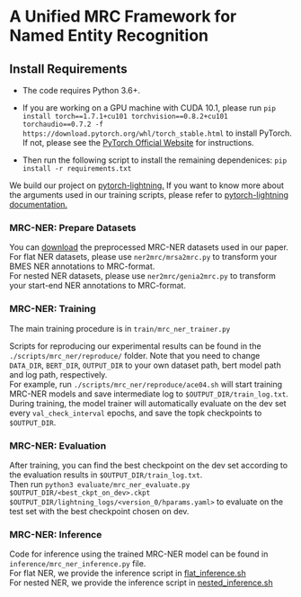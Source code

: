 # A Unified MRC Framework for Named Entity Recognition 

## Install Requirements

* The code requires Python 3.6+.

* If you are working on a GPU machine with CUDA 10.1, please run `pip install torch==1.7.1+cu101 torchvision==0.8.2+cu101 torchaudio==0.7.2 -f https://download.pytorch.org/whl/torch_stable.html` to install PyTorch. If not, please see the [PyTorch Official Website](https://pytorch.org/) for instructions.

* Then run the following script to install the remaining dependenices: `pip install -r requirements.txt`

We build our project on [pytorch-lightning.](https://github.com/PyTorchLightning/pytorch-lightning)
If you want to know more about the arguments used in our training scripts, please 
refer to [pytorch-lightning documentation.](https://pytorch-lightning.readthedocs.io/en/latest/)

### MRC-NER: Prepare Datasets

You can [download](./ner2mrc/download.md) the preprocessed MRC-NER datasets used in our paper. <br>
For flat NER datasets, please use `ner2mrc/mrsa2mrc.py` to transform your BMES NER annotations to MRC-format. <br>
For nested NER datasets, please use `ner2mrc/genia2mrc.py` to transform your start-end NER annotations to MRC-format. <br>

### MRC-NER: Training

The main training procedure is in `train/mrc_ner_trainer.py`

Scripts for reproducing our experimental results can be found in the `./scripts/mrc_ner/reproduce/` folder. 
Note that you need to change `DATA_DIR`, `BERT_DIR`, `OUTPUT_DIR` to your own dataset path, bert model path and log path, respectively.  <br> 
For example, run `./scripts/mrc_ner/reproduce/ace04.sh` will start training MRC-NER models and save intermediate log to `$OUTPUT_DIR/train_log.txt`. <br> 
During training, the model trainer will automatically evaluate on the dev set every `val_check_interval` epochs,
and save the topk checkpoints to `$OUTPUT_DIR`. <br> 

### MRC-NER: Evaluation

After training, you can find the best checkpoint on the dev set according to the evaluation results in `$OUTPUT_DIR/train_log.txt`. <br> 
Then run `python3 evaluate/mrc_ner_evaluate.py $OUTPUT_DIR/<best_ckpt_on_dev>.ckpt  $OUTPUT_DIR/lightning_logs/<version_0/hparams.yaml>` to evaluate on the test set with the best checkpoint chosen on dev. 

### MRC-NER: Inference 

Code for inference using the trained MRC-NER model can be found in `inference/mrc_ner_inference.py` file. <br>
For flat NER, we provide the inference script in [flat_inference.sh](./scripts/mrc_ner/flat_inference.sh) <br>
For nested NER, we provide the inference script in [nested_inference.sh](./scripts/mrc_ner/nested_inference.sh) 
